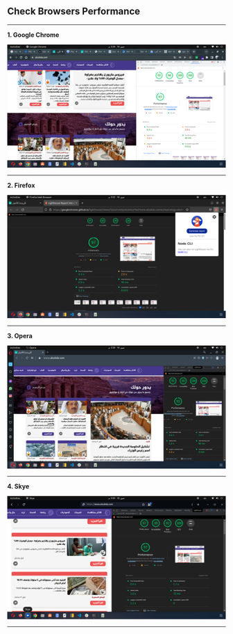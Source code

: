 ## Check Browsers Performance

---

**1. Google Chrome**

![Google Chrome](./assest/images/chrome.png)

---

**2. Firefox**

![Firefox](./assest/images/firefox.png)

---

**3. Opera**

![Opera](./assest/images/opera.png)

---

**4. Skye**

![Skye](./assest/images/skye.png)

---



